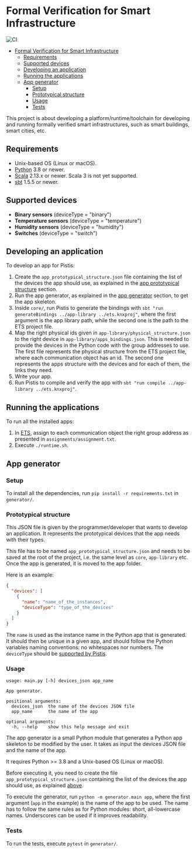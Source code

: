 # Formal Verification for Smart Infrastructure

![CI](https://github.com/dslab-epfl/smartinfra/actions/workflows/ci.yml/badge.svg)

- [Formal Verification for Smart Infrastructure](#formal-verification-for-smart-infrastructure)
  - [Requirements](#requirements)
  - [Supported devices](#supported-devices)
  - [Developing an application](#developing-an-application)
  - [Running the applications](#running-the-applications)
  - [App generator](#app-generator)
    - [Setup](#setup)
    - [Prototypical structure](#prototypical-structure)
    - [Usage](#usage)
    - [Tests](#tests)

This project is about developing a platform/runtime/toolchain for developing and running formally verified smart infrastructures, such as smart buildings, smart cities, etc.

## Requirements

- Unix-based OS (Linux or macOS).
- [Python](https://www.python.org) 3.8 or newer.
- [Scala](https://www.scala-lang.org) 2.13.x or newer. Scala 3 is not yet supported.
- [sbt](https://www.scala-sbt.org) 1.5.5 or newer.

## Supported devices

- **Binary sensors** (deviceType = "binary")
- **Temperature sensors** (deviceType = "temperature")
- **Humidity sensors** (deviceType = "humidity")
- **Switches** (deviceType = "switch")

## Developing an application

To develop an app for Pistis:

1. Create the `app_prototypical_structure.json` file containing the list of the devices the app should use, as explained in the [app prototypical structure](#prototypical-structure) section.
2. Run the app generator, as explained in the [app generator](#app-generator) section, to get the app skeleton.
3. Inside `core/`, run Pistis to generate the bindings with `sbt "run generateBindings ../app-library ../ets.knxproj"`, where the first argument is the app library path, while the second one is the path to the ETS project file.
4. Map the right physical ids given in `app-library/physical_structure.json` to the right device in `app-library/apps_bindings.json`. This is needed to provide the devices in the Python code with the group addresses to use. The first file represents the physical structure from the ETS project file, where each communication object has an id. The second one represents the apps structure with the devices and for each of them, the links they need.
5. Write your app.
6. Run Pistis to compile and verify the app with `sbt "run compile ../app-library ../ets.knxproj"`.

## Running the applications

To run all the installed apps:

1. In [ETS](https://www.knx.org/knx-en/for-professionals/software/ets-professional/), assign to each communication object the right group address as presented in `assignments/assignment.txt`.
2. Execute `./runtime.sh`.

## App generator

### Setup

To install all the dependencies, run `pip install -r requirements.txt` in `generator/`.

### Prototypical structure

This JSON file is given by the programmer/developer that wants to develop an application. It represents the prototypical devices that the app needs with their types.

This file has to be named `app_prototypical_structure.json` and needs to be saved at the root of the project, i.e. the same level as `core`, `app-library` etc. Once the app is generated, it is moved to the app folder.

Here is an example:

```json
{
  "devices": [
    {
      "name": "name_of_the_instances",
      "deviceType": "type_of_the_devices"
    }
  ]
}
```

The `name` is used as the instance name in the Python app that is generated. It should then be unique in a given app, and should follow the Python variables naming conventions: no whitespaces nor numbers.
The `deviceType` should be [supported by Pistis](#supported-devices).

### Usage

```text
usage: main.py [-h] devices_json app_name

App generator.

positional arguments:
  devices_json  the name of the devices JSON file
  app_name      the name of the app

optional arguments:
  -h, --help    show this help message and exit
```

The app generator is a small Python module that generates a Python app skeleton to be modified by the user. It takes as input the devices JSON file and the name of the app.

It requires Python >= 3.8 and a Unix-based OS (Linux or macOS).

Before executing it, you need to create the file `app_prototypical_structure.json` containing the list of the devices the app should use, as explained [above](#prototypical-structure).

To execute the generator, run `python -m generator.main app`, where the first argument (`app` in the example) is the name of the app to be used. The name has to follow the same rules as for Python modules: short, all-lowercase names. Underscores can be used if it improves readability.

### Tests

To run the tests, execute `pytest` in `generator/`.
